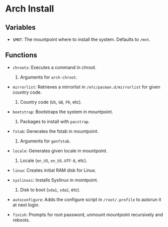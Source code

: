 Arch Install
============

Variables
---------

- `$MNT`: The mountpoint where to install the system. Defaults to `/mnt`.

Functions
---------

- `chrootx`: Executes a command in chroot.

  1. Arguments for `arch-chroot`.

- `mirrorlist`: Retrieves a mirrorlist in `/etc/pacman.d/mirrorlist` for given
  country code.

  1. Country code (`US`, `GB`, `FR`, etc).

- `bootstrap`: Bootstraps the system in mountpoint.

  1. Packages to install with `pacstrap`.

- `fstab`: Generates the fstab in mountpoint.

  1. Arguments for `genfstab`.

- `locale`: Generates given locale in mountpoint.

  1. Locale (`en_US`, `en_US.UTF-8`, etc).

- `linux`: Creates initial RAM disk for Linux.

- `syslinuxi`: Installs Syslinux in mointpoint.

  1. Disk to boot (`sda1`, `sda2`, etc).

- `autoconfigure`: Adds the configure script in `/root/.profile` to autorun it
  at next login.

- `finish`: Prompts for root password, unmount mountpoint recursively and
  reboots.
